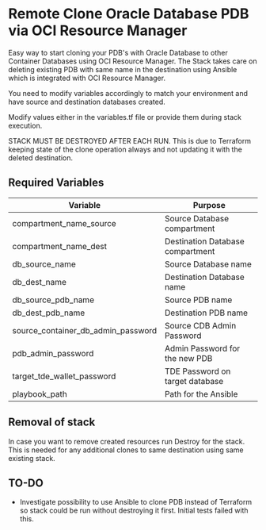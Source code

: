 # Remote Clone Oracle Database PDB via OCI Resource Manager

Easy way to start cloning your PDB's with Oracle Database to other Container Databases using OCI Resource Manager. The Stack takes care on deleting existing PDB with same name in the destination using Ansible which is integrated with OCI Resource Manager.

You need to modify variables accordingly to match your environment and have source and destination databases created. 

Modify values either in the variables.tf file or provide them during stack execution.

STACK MUST BE DESTROYED AFTER EACH RUN. This is due to Terraform keeping state of the clone operation always and not updating it with the deleted destination.

## Required Variables

| Variable      | Purpose |
| ----------- | ----------- |
| compartment_name_source      | Source Database compartment       |
| compartment_name_dest   | Destination Database compartment        |
| db_source_name  | Source Database name  |
| db_dest_name  | Destination Database name  |
| db_source_pdb_name  |  Source PDB name  |
| db_dest_pdb_name  | Destination PDB name  |
| source_container_db_admin_password  | Source CDB Admin Password  |
| pdb_admin_password  | Admin Password for the new PDB  |
| target_tde_wallet_password  | TDE Password on target database  |
| playbook_path  | Path for the Ansible   |

## Removal of stack

In case you want to remove created resources run Destroy for the stack. This is needed for any additional clones to same destination using same existing stack.

## TO-DO

* Investigate possibility to use Ansible to clone PDB instead of Terraform so stack could be run without destroying it first. Initial tests failed with this.

